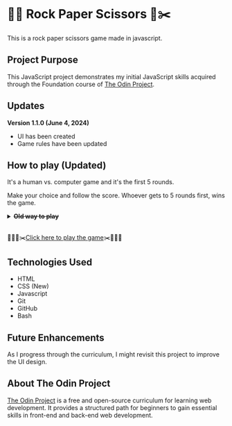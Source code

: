 # ✊🏻 Rock Paper Scissors 📃✂️

This is a rock paper scissors game made in javascript.

## Project Purpose

This JavaScript project demonstrates my initial JavaScript skills acquired through the Foundation course of [The Odin Project](https://www.theodinproject.com/).

## Updates

**Version 1.1.0 (June 4, 2024)**

- UI has been created
- Game rules have been updated

## How to play (Updated)

It's a human vs. computer game and it's the first 5 rounds.

Make your choice and follow the score. Whoever gets to 5 rounds first, wins the game.

<details>
  <summary><strong><s>Old way to play</s></strong></summary>

It's a human vs. computer game and it's the best of 5 rounds.

**Note**: This initial version of the game doesn't have a UI. The browser will show you a prompt where you will type your choice. To follow your score and the final results, make sure you open Chrome's console (Ctrl + Shift + J).

1. Enter your choice in the browser's prompt and click OK

2. Check Chrome's console to see who won the round.

3. Play 5 rounds and check results in Chrome's console to see who won the match.
</details><br>

✊🏻📃✂️[Click here to play the game](https://papidos.github.io/rock-paper-scissors/)✂️📃✊🏻

## Technologies Used

- HTML
- CSS (New)
- Javascript
- Git
- GitHub
- Bash

## Future Enhancements

As I progress through the curriculum, I might revisit this project to improve the UI design.

## About The Odin Project

[The Odin Project](https://www.theodinproject.com/) is a free and open-source curriculum for learning web development. It provides a structured path for beginners to gain essential skills in front-end and back-end web development.
